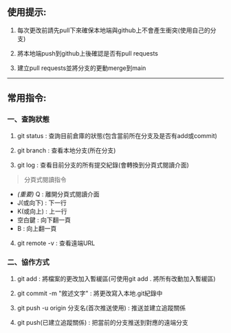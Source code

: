 ## 使用提示:

1. 每次更改前請先pull下來確保本地端與github上不會產生衝突(使用自己的分支)

2. 將本地端push到github上後確認是否有pull requests

3. 建立pull requests並將分支的更動merge到main
***
## 常用指令:

### 一、查詢狀態  
1. git status : 查詢目前倉庫的狀態(包含當前所在分支及是否有add或commit)

2. git branch : 查看本地分支(所在分支)

3. git log : 查看目前分支的所有提交紀錄(會轉換到分頁式閱讀介面)

> 分頁式閱讀指令
* *(重要)* Q : 離開分頁式閱讀介面
* J(或向下) : 下一行
* K(或向上) : 上一行
* 空白鍵 : 向下翻一頁
* B : 向上翻一頁

4. git remote -v : 查看遠端URL

### 二、協作方式
1. git add : 將檔案的更改加入暫緩區(可使用git add . 將所有改動加入暫緩區)

2. git commit -m "敘述文字" : 將更改寫入本地.git紀錄中

3. git push -u origin 分支名(首次推送使用) : 推送並建立追蹤關係

4. git push(已建立追蹤關係) : 把當前的分支推送到對應的遠端分支


    

